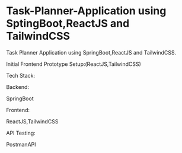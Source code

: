 # Task-Planner-Application using SptingBoot,ReactJS and TailwindCSS
Task Planner Application using SpringBoot,ReactJS and TailwindCSS.

Initial Frontend Prototype Setup:(ReactJS,TailwindCSS)

Tech Stack:

Backend:

SpringBoot

Frontend:

ReactJS,TailwindCSS

API Testing:

PostmanAPI
